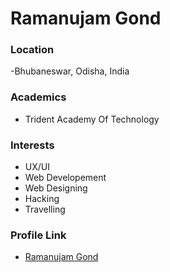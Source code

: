 # Ramanujam Gond

### Location

 -Bhubaneswar, Odisha, India
 
### Academics

- Trident Academy Of Technology

### Interests

- UX/UI
- Web Developement
- Web Designing
- Hacking
- Travelling

### Profile Link

- [Ramanujam Gond](https://github.com/ramanujamgond)